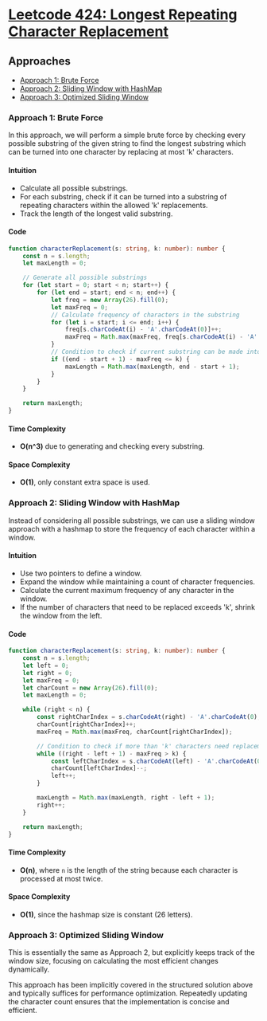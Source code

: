 # [Leetcode 424: Longest Repeating Character Replacement](https://leetcode.com/problems/longest-repeating-character-replacement/)

## Approaches
- [Approach 1: Brute Force](#approach-1-brute-force)
- [Approach 2: Sliding Window with HashMap](#approach-2-sliding-window-with-hashmap)
- [Approach 3: Optimized Sliding Window](#approach-3-optimized-sliding-window)

### Approach 1: Brute Force

In this approach, we will perform a simple brute force by checking every possible substring of the given string to find the longest substring which can be turned into one character by replacing at most 'k' characters.

#### Intuition
- Calculate all possible substrings.
- For each substring, check if it can be turned into a substring of repeating characters within the allowed 'k' replacements.
- Track the length of the longest valid substring.

#### Code
```typescript
function characterReplacement(s: string, k: number): number {
    const n = s.length;
    let maxLength = 0;

    // Generate all possible substrings
    for (let start = 0; start < n; start++) {
        for (let end = start; end < n; end++) {
            let freq = new Array(26).fill(0);
            let maxFreq = 0;
            // Calculate frequency of characters in the substring
            for (let i = start; i <= end; i++) {
                freq[s.charCodeAt(i) - 'A'.charCodeAt(0)]++;
                maxFreq = Math.max(maxFreq, freq[s.charCodeAt(i) - 'A'.charCodeAt(0)]);
            }
            // Condition to check if current substring can be made into one repeating character
            if ((end - start + 1) - maxFreq <= k) {
                maxLength = Math.max(maxLength, end - start + 1);
            }
        }
    }

    return maxLength;
}
```
#### Time Complexity
- **O(n^3)** due to generating and checking every substring.

#### Space Complexity
- **O(1)**, only constant extra space is used.

### Approach 2: Sliding Window with HashMap

Instead of considering all possible substrings, we can use a sliding window approach with a hashmap to store the frequency of each character within a window.

#### Intuition
- Use two pointers to define a window.
- Expand the window while maintaining a count of character frequencies.
- Calculate the current maximum frequency of any character in the window.
- If the number of characters that need to be replaced exceeds 'k', shrink the window from the left.

#### Code
```typescript
function characterReplacement(s: string, k: number): number {
    const n = s.length;
    let left = 0;
    let right = 0;
    let maxFreq = 0;
    let charCount = new Array(26).fill(0);
    let maxLength = 0;

    while (right < n) {
        const rightCharIndex = s.charCodeAt(right) - 'A'.charCodeAt(0);
        charCount[rightCharIndex]++;
        maxFreq = Math.max(maxFreq, charCount[rightCharIndex]);

        // Condition to check if more than 'k' characters need replacement
        while ((right - left + 1) - maxFreq > k) {
            const leftCharIndex = s.charCodeAt(left) - 'A'.charCodeAt(0);
            charCount[leftCharIndex]--;
            left++;
        }

        maxLength = Math.max(maxLength, right - left + 1);
        right++;
    }

    return maxLength;
}
```
#### Time Complexity
- **O(n)**, where `n` is the length of the string because each character is processed at most twice.

#### Space Complexity
- **O(1)**, since the hashmap size is constant (26 letters).

### Approach 3: Optimized Sliding Window

This is essentially the same as Approach 2, but explicitly keeps track of the window size, focusing on calculating the most efficient changes dynamically.

This approach has been implicitly covered in the structured solution above and typically suffices for performance optimization. Repeatedly updating the character count ensures that the implementation is concise and efficient.



